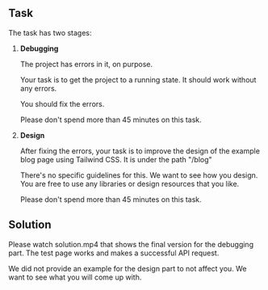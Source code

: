 ## Task

The task has two stages:

1. **Debugging**

   The project has errors in it, on purpose.

   Your task is to get the project to a running state. It should work without any errors.

   You should fix the errors.

   Please don't spend more than 45 minutes on this task.

2. **Design**

   After fixing the errors, your task is to improve the design of the example blog page using Tailwind CSS. It is under the path "/blog"

   There's no specific guidelines for this. We want to see how you design. You are free to use any libraries or design resources that you like.

   Please don't spend more than 45 minutes on this task.

## Solution

Please watch solution.mp4 that shows the final version for the debugging part. The test page works and makes a successful API request.

We did not provide an example for the design part to not affect you. We want to see what you will come up with.
